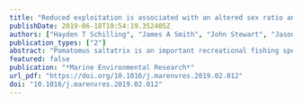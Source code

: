 ```yaml
---
title: "Reduced exploitation is associated with an altered sex ratio and larger length at maturity in southwest Pacific (east Australian) Pomatomus saltatrix"
publishDate: 2019-06-18T10:54:19.352405Z
authors: ["Hayden T Schilling", "James A Smith", "John Stewart", "Jason D Everett", "Julian M Hughes", "Iain M Suthers"]
publication_types: ["2"]
abstract: "Pomatomus saltatrix is an important recreational fishing species with seven major populations worldwide. The reproductive biology of the southwest Pacific Ocean (east Australian) population is uncertain, with both an extended spawning and multiple spawning periods previously hypothesised. Here we demonstrate an altered sex ratio biased towards females and a larger length at 50% maturity (L50) compared to those recorded for the population 40 years ago, before comprehensive management strategies were implemented. We also report a second, previously undescribed, late-summer spawning event which was identified by analysing patterns in a gonadosomatic index across the whole population and an historical larval fish database. P. saltatrix are capable of spawning multiple times per season with estimates of batch fecundity ranging from 99,488 to 1,424,425 eggs per fish. When combined with the length frequency distribution of the population, the majority of eggs (64%) were shown to be produced by fish ≤40 cm fork length (FL). L50 was estimated at 30.2 and 31.5 cm FL for male and female P. saltatrix respectively, 4 cm larger than 40 years ago. The sex ratio of the population was found to have significantly shifted over the last 40 years from an equal sex ratio to a female dominated population (1.58 females:1 male). These dramatic alterations to the sex ratio and L50 highlights the value of monitoring the reproductive biology of exploited fish populations to ensure that management plans remain appropriate."
featured: false
publication: "*Marine Environmental Research*"
url_pdf: "https://doi.org/10.1016/j.marenvres.2019.02.012"
doi: "10.1016/j.marenvres.2019.02.012"
---
```


